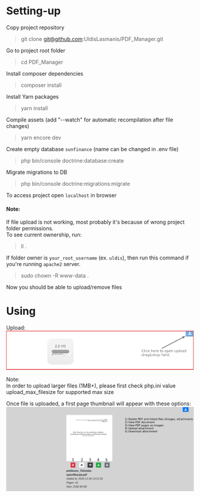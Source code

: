 # Setting-up
Copy project repository
> git clone git@github.com:UldisLasmanis/PDF_Manager.git 

Go to project root folder
> cd PDF_Manager

Install composer dependencies
> composer install

Install Yarn packages
> yarn install

Compile assets (add "--watch" for automatic recompilation after file changes)
> yarn encore dev

Create empty database `sunfinance` (name can be changed in .env file)
> php bin/console doctrine:database:create

Migrate migrations to DB
> php bin/console doctrine:migrations:migrate

To access project open `localhost` in browser

#### Note:  
If file upload is not working, most probably it's because of wrong project folder permissions.  
To see current ownership, run: 
> ll .

If folder owner is `your_root_username` (ex. `uldis`), then run this command if you're running `apache2` server.  
> sudo chown -R www-data .

Now you should be able to upload/remove files

# Using
Upload:  
![alt text](https://github.com/UldisLasmanis/PDF_Manager/blob/master/public/instructions/upload_instructions.png?raw=true)

Note:  
In order to upload larger files (1MB+), please first check php.ini value 
upload_max_filesize for supported max size

Once file is uploaded, a first page thumbnail will appear with these options: 
![alt text](https://github.com/UldisLasmanis/PDF_Manager/blob/master/public/instructions/button_instructions.png?raw=true)

